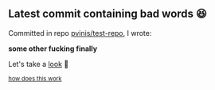 ## Latest commit containing bad words 😆

Committed in repo [pvinis/test-repo](https://github.com/pvinis/test-repo), I wrote:

**some other fucking finally**

Let's take a [look](https://github.com/pvinis/test-repo/commit/2bf9ae9ef9f3fb1d20c9f136763dc906b9974a2c) 🤔


<sub>[how does this work](https://github.com/pvinis/pvinis/blob/master/README_ACTUAL.md)</sub>
